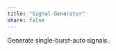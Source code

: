 ```yaml
---
title: "Signal Generator"
share: false
---
```


<p style="text-align: justify;">
Generate single-burst-auto signals. 
</p>
